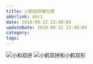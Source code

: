 ```yaml
---
title: 小鹤双拼键位图
abbrlink: ddc3
date: 2018-09-22 23:40:04
updateDate: 2018-09-22 23:40:04
category:
tags:
---
```


![小和双拼](https://public-links.todu.top/images/20180922232656.png)
![小鹤双拼和小鹤双形](https://public-links.todu.top/images/20180922232529.png)
